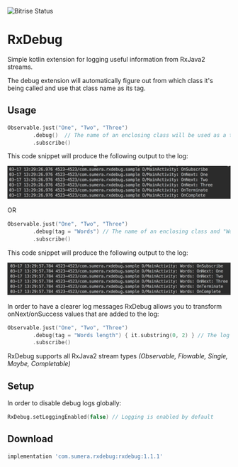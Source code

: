 ![Bitrise Status](https://app.bitrise.io/app/a1b4cf0e7fbe4f37/status.svg?token=6OMQfWN2YTSCYO9SXU-v3w&branch=master)

# RxDebug
Simple kotlin extension for logging useful information from RxJava2 streams.

The debug extension will automatically figure out from which class it's being called and use that class name as its tag.

## Usage
```Kotlin
Observable.just("One", "Two", "Three")
        .debug()  // The name of an enclosing class will be used as a tag
        .subscribe()
```

This code snippet will produce the following output to the log:

<img src="images/log_without_tag.png" width="800">

OR

```Kotlin
Observable.just("One", "Two", "Three")
        .debug(tag = "Words") // The name of an enclosing class and "Words" will be used as a tag
        .subscribe()
```

This code snippet will produce the following output to the log:

<img src="images/log_with_tag.png" width="800">

In order to have a clearer log messages RxDebug allows you to transform onNext/onSuccess values that are added to the log:

```Kotlin
Observable.just("One", "Two", "Three")
        .debug(tag = "Words length") { it.substring(0, 2) } // The log for onNext values will contain "On", "Tw", "Th"
        .subscribe()
```

RxDebug supports all RxJava2 stream types _(Observable, Flowable, Single, Maybe, Completable)_

## Setup

In order to disable debug logs globally:

```Kotlin
RxDebug.setLoggingEnabled(false) // Logging is enabled by default
```

## Download
```groovy
implementation 'com.sumera.rxdebug:rxdebug:1.1.1'
```
